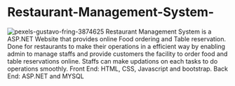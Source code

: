 # Restaurant-Management-System-
![pexels-gustavo-fring-3874625](https://user-images.githubusercontent.com/67274985/162584455-b249af7a-28c7-49b4-adb1-357ede7c7965.jpg)
Restaurant Management System is a ASP.NET Website that provides online Food ordering and Table reservation.
Done for restaurants to make their operations in a efficient way by enabling admin to manage staffs and
provide customers the facility to order food and table reservations online. Staffs can make updations on
each tasks to do operations smoothly.
Front End: HTML, CSS, Javascript and bootstrap.
Back End: ASP.NET and MYSQL
